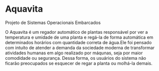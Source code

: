 # Aquavita
Projeto de Sistemas Operacionais Embarcados  


O Aquavita é um regador automático de plantas responsável por ver a temperatura e umidade de uma planta e regá-la de forma automática em determinados horários com quantidade correta de água.Ele foi pensado com intuíto de atender a demanda da sociedade moderna de transformar atividades humanas em algo realizado por máqunas, seja por maior comodidade ou segurança. Dessa forma, os usuários do sistema não ficarão preocupados se esquecer de regar a planta ou molhá-la demais.
